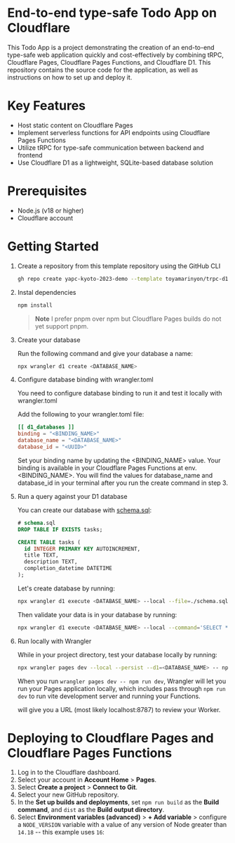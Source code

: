 # End-to-end type-safe Todo App on Cloudflare

This Todo App is a project demonstrating the creation of an end-to-end type-safe web application quickly and cost-effectively by combining tRPC, Cloudflare Pages, Cloudflare Pages Functions, and Cloudflare D1. This repository contains the source code for the application, as well as instructions on how to set up and deploy it.

# Key Features

- Host static content on Cloudflare Pages
- Implement serverless functions for API endpoints using Cloudflare Pages Functions
- Utilize tRPC for type-safe communication between backend and frontend
- Use Cloudflare D1 as a lightweight, SQLite-based database solution

# Prerequisites

- Node.js (v18 or higher)
- Cloudflare account

# Getting Started

1. Create a repository from this template repository using the GitHub CLI

    ```bash
    gh repo create yapc-kyoto-2023-demo --template toyamarinyon/trpc-d1-todo
    ```

1. Instal dependencies

    ```bash
    npm install
    ```

    > **Note** I prefer pnpm over npm but Cloudflare Pages builds do not yet support pnpm.

1. Create your database

    Run the following command and give your database a name:
    ```bash
    npx wrangler d1 create <DATABASE_NAME>
    ```

1. Configure database binding with wrangler.toml

    You need to configure database binding to run it and test it locally with wrangler.toml

    Add the following to your wrangler.toml file:
    ```toml
    [[ d1_databases ]]
    binding = "<BINDING_NAME>"
    database_name = "<DATABASE_NAME>"
    database_id = "<UUID>"
    ```

    Set your binding name by updating the <BINDING_NAME> value. Your binding is available in your Cloudflare Pages Functions at env.<BINDING_NAME>. You will find the values for database_name and database_id in your terminal after you run the create command in step 3.

1. Run a query against your D1 database

    You can create our database with [schema.sql](./schema.sql):
    ```sql
    # schema.sql
    DROP TABLE IF EXISTS tasks;

    CREATE TABLE tasks (
      id INTEGER PRIMARY KEY AUTOINCREMENT,
      title TEXT,
      description TEXT,
      completion_datetime DATETIME
    );
    ```
    Let's create database by running:
    ```bash
    npx wrangler d1 execute <DATABASE_NAME> --local --file=./schema.sql
    ```
    Then validate your data is in your database by running:
    ```bash
    npx wrangler d1 execute <DATABASE_NAME> --local --command='SELECT * FROM tasks'
    ```
1. Run locally with Wrangler

    While in your project directory, test your database locally by running:

    ```bash
    npx wrangler pages dev --local --persist --d1=<DATABASE_NAME> -- npm run dev
    ```

    When you run `wrangler pages dev -- npm run dev`, Wrangler will let you run your Pages application locally, which includes pass through `npm run dev` to run vite development server and running your Functions.

    will give you a URL (most likely localhost:8787) to review your Worker.

# Deploying to Cloudflare Pages and Cloudflare Pages Functions

1. Log in to the Cloudflare dashboard.
1. Select your account in **Account Home** > **Pages**.
1. Select **Create a project** > **Connect to Git**.
1. Select your new GitHub repository.
1. In the **Set up builds and deployments**, set `npm run build` as the **Build command**, and `dist` as the **Build output directory**.
1. Select **Environment variables (advanced)** > **+ Add variable** > configure a `NODE_VERSION` variable with a value of any version of Node greater than `14.18` -- this example uses `16`:
